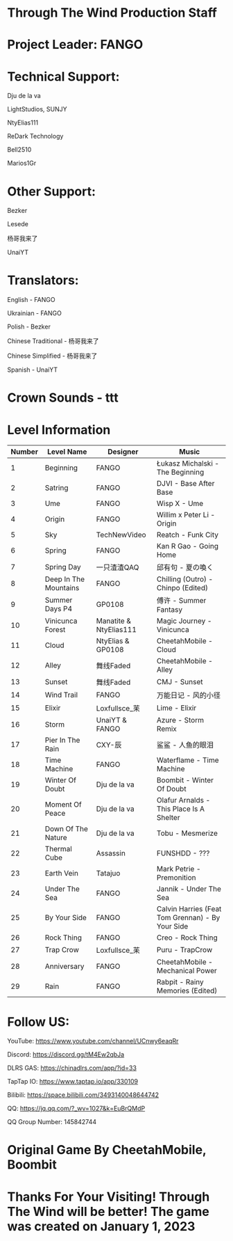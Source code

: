 # Through The Wind Production Staff
# Project Leader: FANGO
# Technical Support:

Dju de la va

LightStudios, SUNJY

NtyElias111

ReDark Technology

Bell2510

Marios1Gr

# Other Support:

Bezker

Lesede

杨哥我来了

UnaiYT

# Translators:      

English - FANGO     

Ukrainian - FANGO

Polish - Bezker

Chinese Traditional - 杨哥我来了

Chinese Simplified - 杨哥我来了

Spanish - UnaiYT

# Crown Sounds - ttt
# Level Information
| Number | Level Name | Designer | Music |
|----|------------|----------|-------|
| 1  | Beginning | FANGO | Łukasz Michalski - The Beginning |
| 2  | Satring | FANGO | DJVI - Base After Base |
| 3  | Ume | FANGO | Wisp X - Ume |
| 4  | Origin | FANGO | Willim x Peter Li - Origin |
| 5  | Sky | TechNewVideo | Reatch - Funk City |
| 6  | Spring | FANGO | Kan R Gao - Going Home |
| 7  | Spring Day | 一只渣渣QAQ | 邱有句 - 夏の喚く|
| 8  | Deep In The Mountains | FANGO | Chilling (Outro) - Chinpo (Edited) |
| 9  | Summer Days P4 | GP0108 | 傅许 - Summer Fantasy |
| 10  | Vinicunca Forest | Manatite & NtyElias111 | Magic Journey - Vinicunca |
| 11 | Cloud | NtyElias & GP0108 | CheetahMobile - Cloud |
| 12 | Alley  | 舞线Faded | CheetahMobile - Alley |
| 13 | Sunset | 舞线Faded | CMJ - Sunset |
| 14 | Wind Trail | FANGO | 万能日记 -  风的小径 |
| 15 | Elixir | Loxfullsce_苿 | Lime - Elixir |
| 16 | Storm | UnaiYT & FANGO | Azure - Storm Remix |
| 17 | Pier In The Rain | CXY-辰 | 鲨鲨 - 人鱼的眼泪 |
| 18 | Time Machine | FANGO | Waterflame - Time Machine |
| 19 | Winter Of Doubt | Dju de la va | Boombit - Winter Of Doubt |
| 20 | Moment Of Peace | Dju de la va | Olafur Arnalds -  This Place Is A Shelter |
| 21 | Down Of The Nature | Dju de la va | Tobu - Mesmerize |
| 22 | Thermal Cube | Assassin | FUNSHDD - ??? |
| 23 | Earth Vein | Tatajuo | Mark Petrie - Premonition |
| 24 | Under The Sea | FANGO | Jannik - Under The Sea |
| 25 | By Your Side | FANGO | Calvin Harries (Feat Tom Grennan) - By Your Side |
| 26 | Rock Thing | FANGO | Creo - Rock Thing |
| 27 | Trap Crow | Loxfullsce_苿 | Puru - TrapCrow |
| 28 | Anniversary | FANGO | CheetahMobile - Mechanical Power |
| 29 | Rain | FANGO | Rabpit - Rainy Memories (Edited) |
# Follow US:

YouTube: https://www.youtube.com/channel/UCnwy6eaqRr

Discord: https://discord.gg/tM4Ew2qbJa

DLRS GAS: https://chinadlrs.com/app/?id=33

TapTap IO: https://www.taptap.io/app/330109

Bilibili: https://space.bilibili.com/3493140048644742

QQ: https://jq.qq.com/?_wv=1027&k=EuBrQMdP

QQ Group Number: 145842744

# Original Game By CheetahMobile, Boombit
# Thanks For Your Visiting! Through The Wind will be better! The game was created on January 1, 2023
